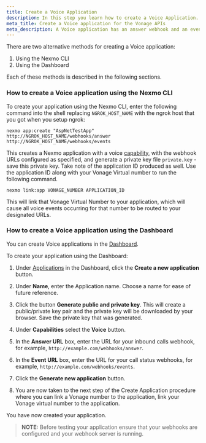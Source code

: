 ```yaml
---
title: Create a Voice Application
description: In this step you learn how to create a Voice Application. A Voice application has an answer webhook and an events webhook.
meta_title: Create a Voice application for the Vonage APIs
meta_description: A Voice application has an answer webhook and an events webhook.
---
```


There are two alternative methods for creating a Voice application:

1. Using the Nexmo CLI
2. Using the Dashboard

Each of these methods is described in the following sections.

### How to create a Voice application using the Nexmo CLI

To create your application using the Nexmo CLI, enter the following command into the shell replacing `NGROK_HOST_NAME` with the ngrok host that you got when you setup ngrok:

``` shell
nexmo app:create "AspNetTestApp" http://NGROK_HOST_NAME/webhooks/answer http://NGROK_HOST_NAME/webhooks/events
```

This creates a Nexmo application with a voice [capability](/application/overview#capabilities), with the webhook URLs configured as specified, and generate a private key file `private.key` - save this private key. Take note of the application ID produced as well. Use the application ID along with your Vonage Virtual number to run the following command.

```shell
nexmo link:app VONAGE_NUMBER APPLICATION_ID
```

This will link that Vonage Virtual Number to your application, which will cause all voice events occurring for that number to be routed to your designated URLs.

### How to create a Voice application using the Dashboard

You can create Voice applications in the [Dashboard](https://dashboard.nexmo.com/applications).

To create your application using the Dashboard:

1. Under [Applications](https://dashboard.nexmo.com/applications) in the Dashboard, click the **Create a new application** button.

2. Under **Name**, enter the Application name. Choose a name for ease of future reference.

3. Click the button **Generate public and private key**. This will create a public/private key pair and the private key will be downloaded by your browser. Save the private key that was generated.

4. Under **Capabilities** select the **Voice** button.

5. In the **Answer URL** box, enter the URL for your inbound calls webhook, for example, `http://example.com/webhooks/answer`.

6. In the **Event URL** box, enter the URL for your call status webhooks, for example, `http://example.com/webhooks/events`.

7. Click the **Generate new application** button.

8. You are now taken to the next step of the Create Application procedure where you can link a Vonage number to the application, link your Vonage virtual number to the application.

You have now created your application.

> **NOTE:** Before testing your application ensure that your webhooks are configured and your webhook server is running.
